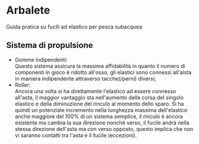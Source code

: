 # Arbalete
Guida pratica su fucili ad elastico per pesca subacquea

## Sistema di propulsione
- Gomme indipendenti: <br>
Questo sistema assicura la massima affidabilità in quanto il numero di componenti in gioco è ridotto all'osso, gli elastici sono connessi all'alsta in maniera indipendente attraverso tacche(/perni) diversi;
- Roller: <br>
Ancora una volta si ha direttamente l'elastico ad essere connesso all'asta, il maggior vantaggio sta nell'aumento della corsa del singolo elastico e della diminuzione del rinculo al momento dello sparo.
Si ha quindi un potenziale incremento nella lunghezza massima dell'elastico anche maggiore del 100% di un sistema semplice, il rinculo è ancora esistente ma cambia la sua direzione nonchè verso, il fucile andrà nella stessa direzione dell'asta ma con verso opposto, questo implica che non vi saranno contatti tra l'asta e il fucile (eccezioni).


